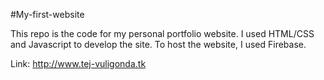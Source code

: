 #My-first-website

This repo is the code for my personal portfolio website. I used HTML/CSS and Javascript to develop the site. To host the website, I used Firebase.

Link: http://www.tej-vuligonda.tk
